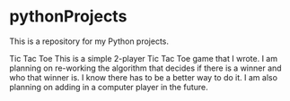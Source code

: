 # pythonProjects
This is a repository for my Python projects.

Tic Tac Toe
This is a simple 2-player Tic Tac Toe game that I wrote.  I am planning on re-working the algorithm that decides if there is a winner and who that winner is.  I know there has to be a better way to do it.  I am also planning on adding in a computer player in the future.  
